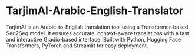 # TarjimAI-Arabic-English-Translator
TarjimAI is an Arabic-to-English translation tool using a Transformer-based Seq2Seq model. It ensures accurate, context-aware translations with a fast and interactive Gradio-based interface. Built with Python, Hugging Face Transformers, PyTorch and Streamlit for easy deployment.
